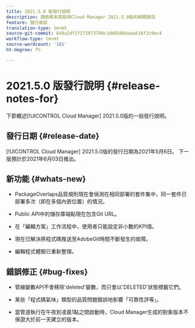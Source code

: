 ```yaml
---
title: 2021.5.0 版發行說明
description: 請依照本頁取得Cloud Manager 2021.5.0版的相關資訊
feature: 發行資訊
translation-type: tm+mt
source-git-commit: 849a2df2f272973740c1dd8580daaa518f2c9ec4
workflow-type: tm+mt
source-wordcount: '181'
ht-degree: 7%

---
```


# 2021.5.0 版發行說明 {#release-notes-for}

下節概述[!UICONTROL Cloud Manager] 2021.5.0版的一般發行說明。

## 發行日期 {#release-date}

[!UICONTROL Cloud Manager] 2021.5.0版的發行日期為2021年5月6日。
下一版預計於2021年6月03日推出。

## 新功能 {#whats-new}

* PackageOverlaps品質規則現在會偵測在相同部署的套件集中，同一套件已部署多次（即在多個內嵌位置）的情況。

* Public API中的儲存庫端點現在包含Git URL。

* 在「編輯方案」工作流程中，使用者只能設定非小數的KPI值。

* 現在已解決將程式碼推送至AdobeGit時間不斷發生的故障。

* 編輯程式體驗已重新整理。

## 錯誤修正 {#bug-fixes}

* 管線變數API不會移除&#39;deleted&#39;變數，而只會以&#39;DELETED&#39;狀態標籤它們。

* 某些「程式碼氣味」類型的品質問題錯誤地影響「可靠性評等」。

* 當管道執行在午夜到凌晨1點之間啟動時，Cloud Manager生成的對象版本不保證大於前一天建立的版本。
